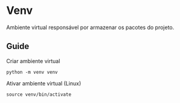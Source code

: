 # Venv
Ambiente virtual responsável por armazenar os pacotes do projeto.

## Guide

Criar ambiente virtual

	python -m venv venv
	
Ativar ambiente virtual (Linux)

	source venv/bin/activate